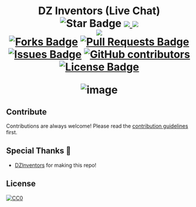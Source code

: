 <h1 align="center">DZ Inventors (Live Chat)
<div align="center">
<img src="https://img.shields.io/static/v1?label=%F0%9F%8C%9F&message=If%20Useful&style=style=flat&color=BC4E99" alt="Star Badge"/>
<a href="https://www.facebook.com/DZ.Inventors" ><img src="https://img.shields.io/badge/Facebook-1877F2?style=for-the-badge&logo=facebook&logoColor=white" /> </a>
<a href="https://discord.gg/jFcfE4DjV3" ><img src="https://img.shields.io/badge/Discord-Server?style=flat&logo=discord&color=white
"/> </a>
<br>
<a href="https://discord.gg/jFcfE4DjV3" ><img src="https://img.shields.io/discord/1191330963351945276"/> </a>

<br>
<a href="https://github.com/Pelectrome/Dz_Inventors_Live_Chat/network/members"><img src="https://img.shields.io/github/forks/Pelectrome/Dz_Inventors_Live_Chat" alt="Forks Badge"/></a>
<a href="https://github.com/Pelectrome/Dz_Inventors_Live_Chat/pulls"><img src="https://img.shields.io/github/issues-pr/Pelectrome/Dz_Inventors_Live_Chat" alt="Pull Requests Badge"/></a>
<a href="https://github.com/Pelectrome/Dz_Inventors_Live_Chat/issues"><img src="https://img.shields.io/github/issues/Pelectrome/Dz_Inventors_Live_Chat" alt="Issues Badge"/></a>
<a href="https://github.com/Pelectrome/Dz_Inventors_Live_Chat/graphs/contributors"><img alt="GitHub contributors" src="https://img.shields.io/github/contributors/Pelectrome/Dz_Inventors_Live_Chat?color=2b9348"></a>
<a href="https://github.com/Pelectrome/Dz_Inventors_Live_Chat/blob/master/LICENSE"><img src="https://img.shields.io/github/license/Pelectrome/Dz_Inventors_Live_Chat?color=2b9348" alt="License Badge"/></a>

  
![image](https://github.com/GMAGD/Dz_Inventors_Live_Chat/assets/21009210/c2c25d24-cbdb-4270-9d48-3017f9e7050d)

</div>


## Contribute

Contributions are always welcome!
Please read the [contribution guidelines](contributing.md) first.

## Special Thanks 🙇
- [DZInventors](https://www.facebook.com/DZ.Inventors) for making this repo!

## License

[![CC0](https://licensebuttons.net/p/zero/1.0/88x31.png)](https://creativecommons.org/publicdomain/zero/1.0/)
